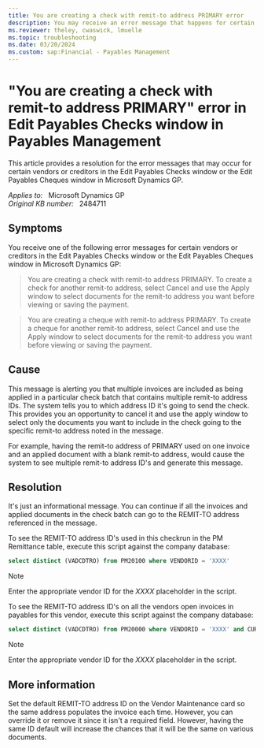 ```yaml
---
title: You are creating a check with remit-to address PRIMARY error
description: You may receive an error message that happens for certain vendors in the Edit payables checks window in Payables Management. Provides a resolution.
ms.reviewer: theley, cwaswick, lmuelle
ms.topic: troubleshooting
ms.date: 03/20/2024
ms.custom: sap:Financial - Payables Management
---
```

# "You are creating a check with remit-to address PRIMARY" error in Edit Payables Checks window in Payables Management

This article provides a resolution for the error messages that may occur for certain vendors or creditors in the Edit Payables Checks window or the Edit Payables Cheques window in Microsoft Dynamics GP.

_Applies to:_ &nbsp; Microsoft Dynamics GP  
_Original KB number:_ &nbsp; 2484711

## Symptoms

You receive one of the following error messages for certain vendors or creditors in the Edit Payables Checks window or the Edit Payables Cheques window in Microsoft Dynamics GP:

> You are creating a check with remit-to address PRIMARY. To create a check for another remit-to address, select Cancel and use the Apply window to select documents for the remit-to address you want before viewing or saving the payment.

> You are creating a cheque with remit-to address PRIMARY. To create a cheque for another remit-to address, select Cancel and use the Apply window to select documents for the remit-to address you want before viewing or saving the payment.

## Cause

This message is alerting you that multiple invoices are included as being applied in a particular check batch that contains multiple remit-to address IDs. The system tells you to which address ID it's going to send the check. This provides you an opportunity to cancel it and use the apply window to select only the documents you want to include in the check going to the specific remit-to address noted in the message.

For example, having the remit-to address of PRIMARY used on one invoice and an applied document with a blank remit-to address, would cause the system to see multiple remit-to address ID's and generate this message.

## Resolution

It's just an informational message. You can continue if all the invoices and applied documents in the check batch can go to the REMIT-TO address referenced in the message.

To see the REMIT-TO address ID's used in this checkrun in the PM Remittance table, execute this script against the company database:

```sql
select distinct (VADCDTRO) from PM20100 where VENDORID = 'XXXX'
```

> [!NOTE]
> Enter the appropriate vendor ID for the *XXXX* placeholder in the script.

To see the REMIT-TO address ID's on all the vendors open invoices in payables for this vendor, execute this script against the company database:

```sql
select distinct (VADCDTRO) from PM20000 where VENDORID = 'XXXX' and CURTRXAM > '0.00000'
```

> [!NOTE]
> Enter the appropriate vendor ID for the *XXXX* placeholder in the script.

## More information

Set the default REMIT-TO address ID on the Vendor Maintenance card so the same address populates the invoice each time. However, you can override it or remove it since it isn't a required field. However, having the same ID default will increase the chances that it will be the same on various documents.
